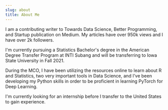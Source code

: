 ```yaml
---
slug: about
title: About Me
---
```


I am a contributing writer to Towards Data Science, Better Programming, and Startup publication on Medium. My articles have over 950k views and I have over 2k followers. 

I'm currently pursuing a Statistics Bachelor's degree in the American Degree Transfer Program at INTI Subang and will be transferring to Iowa State University in Fall 2021. 

During the MCO, I have been utilizing the resources online to learn about R and Statistics, two very important tools in Data Science, and I've been developing my Python skills in order to be proficient in learning PyTorch for Deep Learning. 

I'm currently looking for an internship before I transfer to the United States to gain experience. 
